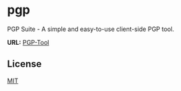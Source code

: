 # pgp

PGP Suite - A simple and easy-to-use client-side PGP tool.

**URL:** [PGP-Tool](https://zakghost354313.github.io/pgp-tool)

## License

[MIT](LICENSE.md)
